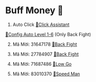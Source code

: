 # Buff Money 🤑
1. Auto Click [🔧Click Assistant](https://file.apkdone.io/s/4eToSfDMDo5mx26/download)

[📁Config Auto Level 1-6](https://www.mediafire.com/file/xjxuaawh2yhakbc/Auto+Level+1-6+Back+Fight/file) (Only Back Fight)

2. Mã Mời: 31647178 [🤑Back Fight](https://d3njmo5ndhiv4x.cloudfront.net/bf/index_8.html?s=MzI4NjI4NDk&id=31647178)

3. Mã Mời: 27784907 [🤑Back Fight](https://d2iiunmacilfvu.cloudfront.net/bf/index_8.html?s=MjkwMDA0MDI&id=27784907)

4. Mã Mời: 71687486 [🤑Low Go](https://d2lxdiv0dw93bk.cloudfront.net/lg/index_8.html?s=NzI5MDI5NDI&id=71687486)

5. Mã Mời: 83010370 [🤑Speed Man](https://d1a56pslf2uf4r.cloudfront.net/sp/index_8.html?s=ODQyMjYwMzk&id=83010370)
